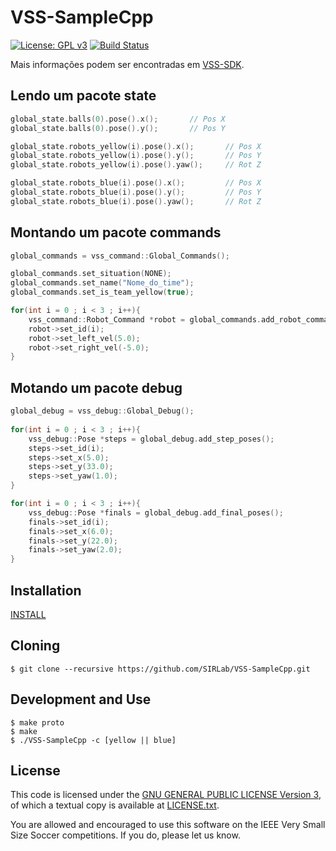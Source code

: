 VSS-SampleCpp
=============
[![License: GPL v3](https://img.shields.io/badge/License-GPL%20v3-blue.svg)][gpl3]
[![Build Status](https://travis-ci.org/SIRLab/VSS-SampleCpp.svg?branch=master)][travis]

Mais informações podem ser encontradas em [VSS-SDK][vss-sdk].

## Lendo um pacote state

```cpp
global_state.balls(0).pose().x();       // Pos X
global_state.balls(0).pose().y();       // Pos Y

global_state.robots_yellow(i).pose().x();       // Pos X
global_state.robots_yellow(i).pose().y();       // Pos Y
global_state.robots_yellow(i).pose().yaw();     // Rot Z

global_state.robots_blue(i).pose().x();         // Pos X
global_state.robots_blue(i).pose().y();         // Pos Y
global_state.robots_blue(i).pose().yaw();       // Rot Z
```

## Montando um pacote commands

```cpp
global_commands = vss_command::Global_Commands();

global_commands.set_situation(NONE);
global_commands.set_name("Nome_do_time");
global_commands.set_is_team_yellow(true);

for(int i = 0 ; i < 3 ; i++){
    vss_command::Robot_Command *robot = global_commands.add_robot_commands();
    robot->set_id(i);
    robot->set_left_vel(5.0);
    robot->set_right_vel(-5.0);
}
```

## Motando um pacote debug

```cpp
global_debug = vss_debug::Global_Debug();
	
for(int i = 0 ; i < 3 ; i++){
    vss_debug::Pose *steps = global_debug.add_step_poses();
    steps->set_id(i);
    steps->set_x(5.0);
    steps->set_y(33.0);
    steps->set_yaw(1.0);
}

for(int i = 0 ; i < 3 ; i++){
    vss_debug::Pose *finals = global_debug.add_final_poses();
    finals->set_id(i);
    finals->set_x(6.0);
    finals->set_y(22.0);
    finals->set_yaw(2.0);
}
```

Installation
------------
[INSTALL][install]

Cloning
-------
```
$ git clone --recursive https://github.com/SIRLab/VSS-SampleCpp.git
```

Development and Use
-------------------

```
$ make proto
$ make 
$ ./VSS-SampleCpp -c [yellow || blue]
```

License
-------

This code is licensed under the [GNU GENERAL PUBLIC LICENSE Version 3][gpl3], of which a textual copy is available at [LICENSE.txt](LICENSE.txt).

You are allowed and encouraged to use this software on the IEEE Very Small Size Soccer competitions.  If you do, please let us know.

[gpl3]: http://www.gnu.org/licenses/gpl-3.0/
[travis]: https://travis-ci.org/SIRLab/VSS-SampleRust
[install]: https://github.com/SIRLab/VSS-SampleCppy/blob/master/INSTALL.md
[vss-sdk]: http://sirlab.github.io/VSS-SDK
